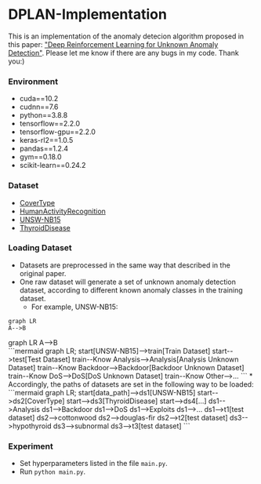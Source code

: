 # DPLAN-Implementation
This is an implementation of the anomaly detecion algorithm proposed in this paper: ["Deep Reinforcement Learning for Unknown Anomaly Detection"](https://arxiv.org/pdf/2009.06847.pdf). Please let me know if there are any bugs in my code. Thank you:)
### Environment
* cuda==10.2
* cudnn==7.6
* python==3.8.8
* tensorflow==2.2.0
* tensorflow-gpu==2.2.0
* keras-rl2==1.0.5
* pandas==1.2.4
* gym==0.18.0
* scikit-learn==0.24.2
### Dataset
* [CoverType](https://archive.ics.uci.edu/ml/datasets/covertype)
* [HumanActivityRecognition](https://archive.ics.uci.edu/ml/datasets/Human+Activity+Recognition+Using+Smartphones)
* [UNSW-NB15](https://cloudstor.aarnet.edu.au/plus/index.php/s/2DhnLGDdEECo4ys)
* [ThyroidDisease](https://archive.ics.uci.edu/ml/datasets/Thyroid+Disease)
### Loading Dataset
* Datasets are preprocessed in the same way that described in the original paper.
* One raw dataset will generate a set of unknown anomaly detection dataset, according to different known anomaly classes in the training dataset.
  * For example, UNSW-NB15:
    <!DOCTYPE html>
<html lang="en">
   <head>
	 <script src="https://cdnjs.cloudflare.com/ajax/libs/mermaid/8.0.0/mermaid.min.js"></script>
    </head>
	 
<body>
 <pre><code class="language-mermaid">graph LR
A--&gt;B
</code></pre>

<div class="mermaid">graph LR
A--&gt;B
</div>
	
</body>
<script>
var config = {
    startOnLoad:true,
    theme: 'forest',
    flowchart:{
            useMaxWidth:false,
            htmlLabels:true
        }
};
mermaid.initialize(config);
window.mermaid.init(undefined, document.querySelectorAll('.language-mermaid'));
</script>

</html>
    ```mermaid
    graph LR;
    start[UNSW-NB15]-->train[Train Dataset]
    start-->test[Test Dataset]
    train--Know Analysis-->Analysis[Analysis Unknown Dataset]
    train--Know Backdoor-->Backdoor[Backdoor Unknown Dataset]
    train--Know DoS-->DoS[DoS Unknown Dataset]
    train--Know Other-->...
    ```
  * Accordingly, the paths of datasets are set in the following way to be loaded:
    ```mermaid
    graph LR;
    start[data_path]-->ds1[UNSW-NB15]
    start-->ds2[CoverType]
    start-->ds3[ThyroidDisease]
    start-->ds4[...]
    ds1-->Analysis
    ds1-->Backdoor
    ds1-->DoS
    ds1-->Exploits
    ds1-->...
    ds1-->t1[test dataset]
    ds2-->cottonwood
    ds2-->douglas-fir
    ds2-->t2[test dataset]
    ds3-->hypothyroid
    ds3-->subnormal
    ds3-->t3[test dataset]
    ```
    
### Experiment
* Set hyperparameters listed in the file `main.py`.
* Run `python main.py`.